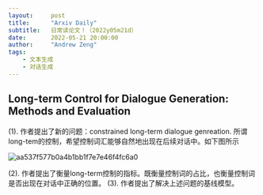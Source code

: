 ```yaml
---
layout:     post
title:      "Arxiv Daily"
subtitle:   日常读论文！（2022y05m21d）
date:       2022-05-21 20:00:00
author:     "Andrew Zeng"
tags:
    - 文本生成
    - 对话生成
---
```


##  Long-term Control for Dialogue Generation: Methods and Evaluation

(1). 作者提出了新的问题：constrained long-term dialogue genreation. 所谓long-tem的控制，希望控制词汇能够自然地出现在后续对话中。如下图所示

![aa537f577b0a4b1bb1f7e7e46f4fc6a0](https://user-images.githubusercontent.com/47687248/169651511-f4d126d9-e9df-473b-b729-1ad9e21dded3.png)

(2). 作者提出了衡量long-term控制的指标。既衡量控制词的占比，也衡量控制词是否出现在对话中正确的位置。
(3). 作者提出了解决上述问题的基线模型。
